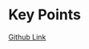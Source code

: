 # Key Points
[Github Link]("https://github.com/panaversity/learn-agentic-ai/tree/main/01_ai_agents_first")
